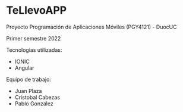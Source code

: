 # TeLlevoAPP
Proyecto Programación de Aplicaciones Móviles (PGY4121) - DuocUC

Primer semestre 2022

Tecnologias utilizadas:
 - IONIC
 - Angular

Equipo de trabajo:

- Juan Plaza
- Cristobal Cabezas
- Pablo Gonzalez
